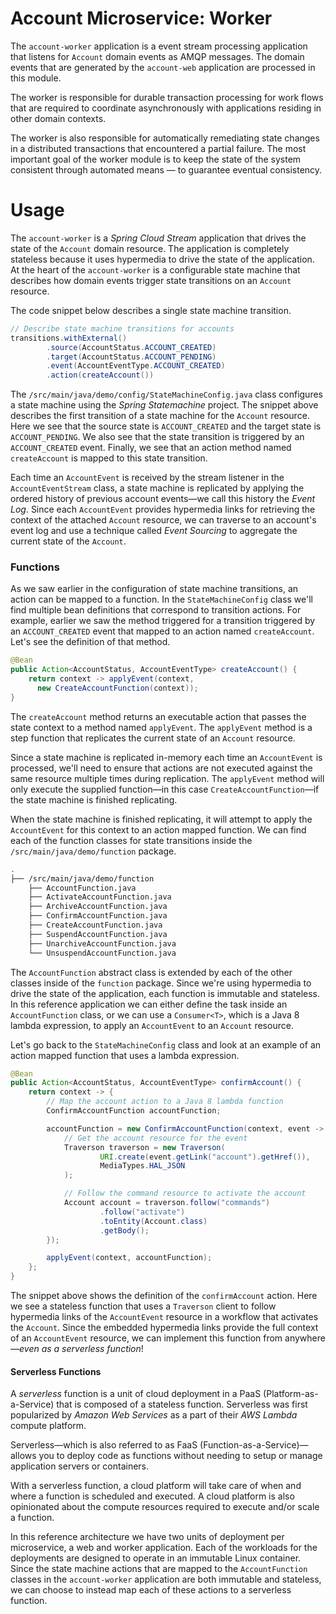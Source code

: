 # Account Microservice: Worker

The `account-worker` application is a event stream processing application that listens for `Account` domain events as AMQP messages. The domain events that are generated by the `account-web` application are processed in this module.

The worker is responsible for durable transaction processing for work flows that are required to coordinate asynchronously with applications residing in other domain contexts.

The worker is also responsible for automatically remediating state changes in a distributed transactions that encountered a partial failure. The most important goal of the worker module is to keep the state of the system consistent through automated means — to guarantee eventual consistency.

# Usage

The `account-worker` is a _Spring Cloud Stream_ application that drives the state of the `Account` domain resource. The application is completely stateless because it uses hypermedia to drive the state of the application. At the heart of the `account-worker` is a configurable state machine that describes how domain events trigger state transitions on an `Account` resource.

The code snippet below describes a single state machine transition.

```java
// Describe state machine transitions for accounts
transitions.withExternal()
        .source(AccountStatus.ACCOUNT_CREATED)
        .target(AccountStatus.ACCOUNT_PENDING)
        .event(AccountEventType.ACCOUNT_CREATED)
        .action(createAccount())
```

The `/src/main/java/demo/config/StateMachineConfig.java` class configures a state machine using the _Spring Statemachine_ project. The snippet above describes the first transition of a state machine for the `Account` resource. Here we see that the source state is `ACCOUNT_CREATED` and the target state is `ACCOUNT_PENDING`. We also see that the state transition is triggered by an `ACCOUNT_CREATED` event. Finally, we see that an action method named `createAccount` is mapped to this state transition.

Each time an `AccountEvent` is received by the stream listener in the `AccountEventStream` class, a state machine is replicated by applying the ordered history of previous account events—we call this history the _Event Log_. Since each `AccountEvent` provides hypermedia links for retrieving the context of the attached `Account` resource, we can traverse to an account's event log and use a technique called _Event Sourcing_ to aggregate the current state of the `Account`.

### Functions

As we saw earlier in the configuration of state machine transitions, an action can be mapped to a function. In the `StateMachineConfig` class we'll find multiple bean definitions that correspond to transition actions. For example, earlier we saw the method triggered for a transition triggered by an `ACCOUNT_CREATED` event that mapped to an action named `createAccount`. Let's see the definition of that method.

```java
@Bean
public Action<AccountStatus, AccountEventType> createAccount() {
    return context -> applyEvent(context,
      new CreateAccountFunction(context));
}
```

The `createAccount` method returns an executable action that passes the state context to a method named `applyEvent`. The `applyEvent` method is a step function that replicates the current state of an `Account` resource.

Since a state machine is replicated in-memory each time an `AccountEvent` is processed, we'll need to ensure that actions are not executed against the same resource multiple times during replication. The `applyEvent` method will only execute the supplied function—in this case `CreateAccountFunction`—if the state machine is finished replicating.

When the state machine is finished replicating, it will attempt to apply the `AccountEvent` for this context to an action mapped function. We can find each of the function classes for state transitions inside the `/src/main/java/demo/function` package.

```bash
.
├── /src/main/java/demo/function
    ├── AccountFunction.java
    ├── ActivateAccountFunction.java
    ├── ArchiveAccountFunction.java
    ├── ConfirmAccountFunction.java
    ├── CreateAccountFunction.java
    ├── SuspendAccountFunction.java
    ├── UnarchiveAccountFunction.java
    └── UnsuspendAccountFunction.java
```

The `AccountFunction` abstract class is extended by each of the other classes inside of the `function` package. Since we're using hypermedia to drive the state of the application, each function is immutable and stateless. In this reference application we can either define the task inside an `AccountFunction` class, or we can use a `Consumer<T>`, which is a Java 8 lambda expression, to apply an `AccountEvent` to an `Account` resource.

Let's go back to the `StateMachineConfig` class and look at an example of an action mapped function that uses a lambda expression.

```java
@Bean
public Action<AccountStatus, AccountEventType> confirmAccount() {
    return context -> {
        // Map the account action to a Java 8 lambda function
        ConfirmAccountFunction accountFunction;

        accountFunction = new ConfirmAccountFunction(context, event -> {
            // Get the account resource for the event
            Traverson traverson = new Traverson(
                    URI.create(event.getLink("account").getHref()),
                    MediaTypes.HAL_JSON
            );

            // Follow the command resource to activate the account
            Account account = traverson.follow("commands")
                    .follow("activate")
                    .toEntity(Account.class)
                    .getBody();
        });

        applyEvent(context, accountFunction);
    };
}
```

The snippet above shows the definition of the `confirmAccount` action. Here we see a stateless function that uses a `Traverson` client to follow hypermedia links of the `AccountEvent` resource in a workflow that activates the `Account`. Since the embedded hypermedia links provide the full context of an `AccountEvent` resource, we can implement this function from anywhere—_even as a serverless function_!

#### Serverless Functions

A _serverless_ function is a unit of cloud deployment in a PaaS (Platform-as-a-Service) that is composed of a stateless function. Serverless was first popularized by _Amazon Web Services_ as a part of their _AWS Lambda_ compute platform.

Serverless—which is also referred to as FaaS (Function-as-a-Service)—allows you to deploy code as functions without needing to setup or manage application servers or containers.

With a serverless function, a cloud platform will take care of when and where a function is scheduled and executed. A cloud platform is also opinionated about the compute resources required to execute and/or scale a function.

In this reference architecture we have two units of deployment per microservice, a web and worker application. Each of the workloads for the deployments are designed to operate in an immutable Linux container. Since the state machine actions that are mapped to the `AccountFunction` classes in the `account-worker` application are both immutable and stateless, we can choose to instead map each of these actions to a serverless function.
